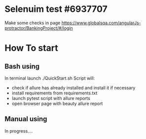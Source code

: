 # Selenuim test #6937707
Make some checks in page https://www.globalsqa.com/angularJs-protractor/BankingProject/#/login

# How To start
## Bash using
In terminal launch ./QuickStart.sh 
Script will: 
* check if allure has already installed and install it if necessary
* install requirements from requirements.txt
* launch pytest script with allure reports
* open browser page with beauty allure report

## Manual using
In progress....